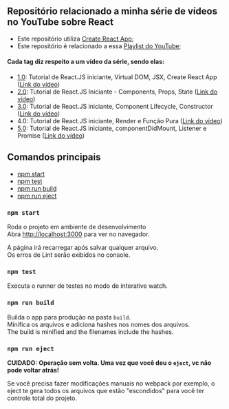 ## Repositório relacionado a minha série de vídeos no YouTube sobre React

- Este repositório utiliza [Create React App](https://github.com/facebookincubator/create-react-app);
- Este repositório é relacionado a essa [Playlist do YouTube](https://www.youtube.com/playlist?list=PLe4SO60BV_r0hkjGFaGcmHCtmD5EUzDxM);

#### Cada **tag** diz respeito a um vídeo da série, sendo elas:
- [1.0](https://github.com/guilherme-toti/YT-React-Tutorial/tree/1.0): Tutorial de React.JS iniciante, Virtual DOM, JSX, Create React App ([Link do vídeo](https://www.youtube.com/watch?v=ghEdUzwRsHo))
- [2.0](https://github.com/guilherme-toti/YT-React-Tutorial/tree/2.0): Tutorial de React.JS Iniciante - Components, Props, State ([Link do vídeo](https://www.youtube.com/watch?v=WPYI2CcRX7c))
- [3.0](https://github.com/guilherme-toti/YT-React-Tutorial/tree/3.0): Tutorial de React.JS iniciante, Component Lifecycle, Constructor ([Link do vídeo](https://www.youtube.com/watch?v=T8tKW-4klWg))
- 4.0: Tutorial de React.JS iniciante, Render e Função Pura ([Link do vídeo](https://www.youtube.com/watch?v=oy-d8v35mVc))
- [5.0](https://github.com/guilherme-toti/YT-React-Tutorial/tree/5.0): Tutorial de React.JS iniciante, componentDidMount, Listener e Promise ([Link do vídeo](https://www.youtube.com/watch?v=dkhDfulITBc))

## Comandos principais
  - [npm start](#npm-start)
  - [npm test](#npm-test)
  - [npm run build](#npm-run-build)
  - [npm run eject](#npm-run-eject)

### `npm start`

Roda o projeto em ambiente de desenvolvimento<br>
Abra [http://localhost:3000](http://localhost:3000) para ver no navegador.

A página irá recarregar após salvar qualquer arquivo.<br>
Os erros de Lint serão exibidos no console.

### `npm test`

Executa o runner de testes no modo de interative watch.<br>

### `npm run build`

Builda o app para produção na pasta `build`.<br>
Minifica os arquivos e adiciona hashes nos nomes dos arquivos.<br>
The build is minified and the filenames include the hashes.<br>

### `npm run eject`

**CUIDADO: Operação sem volta. Uma vez que você deu o `eject`, vc não pode voltar atrás!**

Se você precisa fazer modificações manuais no webpack por exemplo, o eject te gera todos os arquivos que estão "escondidos" para você ter controle total do projeto.
